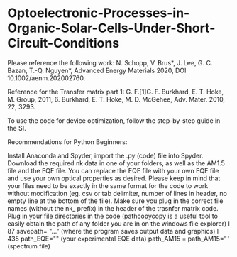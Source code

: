 # Optoelectronic-Processes-in-Organic-Solar-Cells-Under-Short-Circuit-Conditions

Please reference the following work:
N. Schopp, V. Brus*, J. Lee, G. C. Bazan, T.-Q. Nguyen*, Advanced Energy Materials 2020, DOI 10.1002/aenm.202002760.

Reference for the Transfer matrix part 1:
G. F.[1]G. F. Burkhard, E. T. Hoke, M. Group, 2011, 6.
Burkhard, E. T. Hoke, M. D. McGehee, Adv. Mater. 2010, 22, 3293.


To use the code for device optimization, follow the step-by-step guide in the SI.

Recommendations for Python Beginners:

Install Anaconda and Spyder, import the .py (code) file into Spyder.
Download the required nk data in one of your folders, as well as the AM1.5 file and the EQE file. 
You can replace the EQE file with your own EQE file and use your own optical properties as desired. 
Please keep in mind that your files need to be exactly in the same format for the code to work without modification (eg. csv or tab delimiter, number of lines in header, no empty line at the bottom of the file). 
Make sure you plug in the correct file names (without the nk_ prefix) in the header of the trasnfer matrix code.
Plug in your file directories in the code (pathcopycopy is a useful tool to easily obtain the path of any folder you are in on the windows file explorer)
l 87 savepath= "..." (where the program saves output data and graphics)
l 435 path_EQE="" (your experimental EQE data)
  path_AM15 = path_AM15=' ' (spectrum file)

